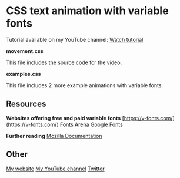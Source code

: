 # CSS text animation with variable fonts

Tutorial available on my YouTube channel: [Watch tutorial](https://youtu.be/JbjA4oE4Ma4)

**movement.css**

This file includes the source code for the video. 

**examples.css** 

This file includes 2 more example animations with variable fonts. 

## Resources 

**Websites offering free and paid variable fonts**
[https://v-fonts.com/](https://v-fonts.com/)
[Fonts Arena](https://fontsarena.com/tag/variable-font/)
[Google Fonts](https://fonts.google.com/variablefonts)

**Further reading**
[Mozilla Documentation](https://developer.mozilla.org/en-US/docs/Web/CSS/CSS_Fonts/Variable_Fonts_Guide)

## Other
[My website](https://www.pmcoding.co.uk/)
[My YouTube channel](https://www.youtube.com/channel/UCnTVj2blZd_9_xpbo2t7ARw)
[Twitter](https://twitter.com/pmcoding)
